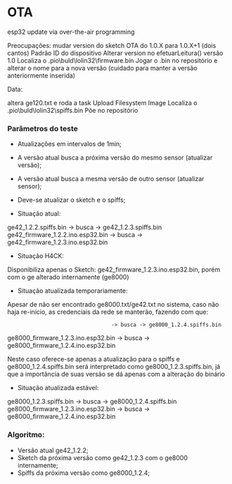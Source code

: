 # OTA

esp32 update via over-the-air programming

Preocupações: mudar version do sketch OTA do 1.0.X para 1.0.X+1 (dois cantos)
Padrão ID do dispositivo
Alterar version no efetuarLeitura() versão 1.0
Localiza o .pio\buld\lolin32\firmware.bin
Jogar o .bin no repositório e alterar o nome para a nova versão (cuidado para manter a versão anteriormente inserida)

Data:

altera ge120.txt
e roda a task Upload Filesystem Image
Localiza o .pio\buld\lolin32\spiffs.bin
Põe no repositório


### Parâmetros do teste

- Atualizações em intervalos de 1min;
- A versão atual busca a próxima versão do mesmo sensor (atualizar versão);
- A versão atual busca a mesma versão de outro sensor (atualizar sensor);
- Deve-se atualizar o sketch e o spiffs;


- Situação atual:

ge42_1.2.2.spiffs.bin              -> busca -> ge42_1.2.3.spiffs.bin 
ge42_firmware_1.2.2.ino.esp32.bin  -> busca -> ge42_firmware_1.2.3.ino.esp32.bin

- Situação H4CK:

Disponibiliza apenas o Sketch: ge42_firmware_1.2.3.ino.esp32.bin, porém com o ge alterado internamente (ge8000)

- Situação atualizada temporariamente:

Apesar de não ser encontrado ge8000.txt/ge42.txt no sistema, caso não haja re-início, as credenciais da rede se manterão, fazendo com que:

                                     -> busca -> ge8000_1.2.4.spiffs.bin 
ge8000_firmware_1.2.3.ino.esp32.bin  -> busca -> ge8000_firmware_1.2.4.ino.esp32.bin

Neste caso oferece-se apenas a atualização para o spiffs e ge8000_1.2.4.spiffs.bin será interpretado como ge8000_1.2.3.spiffs.bin, já que a importância de suas versão se dá apenas com a alteração do binário 

- Situação atualizada estável:

ge8000_1.2.3.spiffs.bin              -> busca -> ge8000_1.2.4.spiffs.bin 
ge8000_firmware_1.2.3.ino.esp32.bin  -> busca -> ge8000_firmware_1.2.4.ino.esp32.bin

### Algoritmo:
- Versão atual ge42_1.2.2;
- Sketch da próxima versão como ge42_1.2.3 com o ge8000 internamente;
- Spiffs da próxima versão como ge8000_1.2.4;